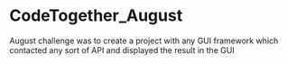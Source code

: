 # CodeTogether_August

August challenge was to create a project with any GUI framework which contacted any sort of API and displayed the result in the GUI
